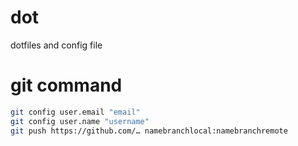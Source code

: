 # dot
dotfiles and config file


# git command
```bash 
git config user.email "email"
git config user.name "username"
git push https://github.com/… namebranchlocal:namebranchremote
```
